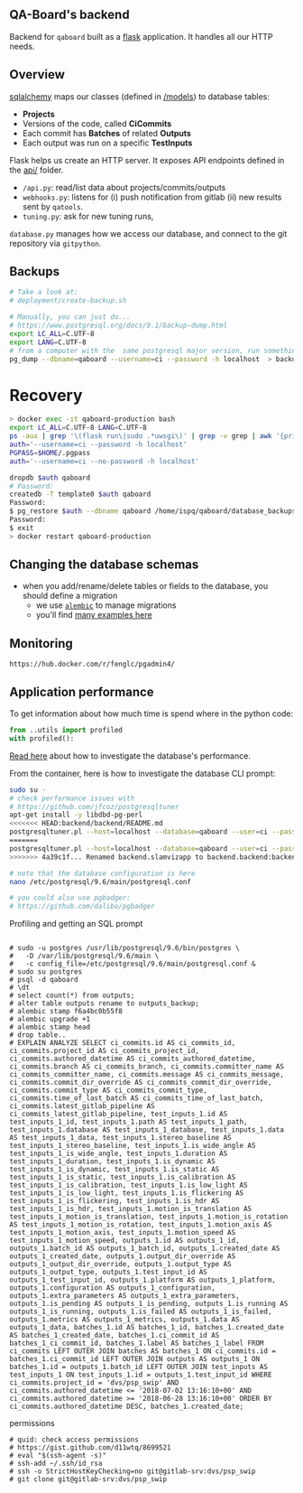 ## QA-Board's backend
Backend for `qaboard` built as a [flask](https://flask.pocoo.org) application. It handles all our HTTP needs.

## Overview
[sqlalchemy](http://docs.sqlalchemy.org/en/latest/orm/tutorial.html) maps our classes (defined in [/models](models/)) to database tables:
  * **Projects**
  * Versions of the code, called **CiCommits**
  * Each commit has **Batches** of related **Outputs**
  * Each output was run on a specific **TestInputs**

Flask helps us create an HTTP server. It exposes API endpoints defined in the [api/](api/) folder.
- `/api.py`: read/list data about projects/commits/outputs
- `webhooks.py`: listens for (i) push notification from gitlab (ii) new results sent by `qatools`.
- `tuning.py`: ask for new tuning runs, 

`database.py` manages how we access our database, and connect to the git repository via `gitpython`.

## Backups
```bash
# Take a look at:
# deployment/create-backup.sh

# Manually, you can just do...
# https://www.postgresql.org/docs/9.1/backup-dump.html
export LC_ALL=C.UTF-8
export LANG=C.UTF-8
# from a computer with the  same postgresql major version, run something like...
pg_dump --dbname=qaboard --username=ci --password -h localhost  > backup.07-01-2019.sql

```

# Recovery
```bash
> docker exec -it qaboard-production bash
export LC_ALL=C.UTF-8 LANG=C.UTF-8
ps -aux | grep '\(flask run\|sudo .*uwsgi\)' | grep -v grep | awk '{print $2}' | xargs -I{} sudo kill {}
auth='--username=ci --password -h localhost'
PGPASS=$HOME/.pgpass
auth='--username=ci --no-password -h localhost'

dropdb $auth qaboard
# Password:
createdb -T template0 $auth qaboard
Password:
$ pg_restore $auth --dbname qaboard /home/ispq/qaboard/database_backups/2019-03-21.dump
Password:
$ exit
> docker restart qaboard-production
```


## Changing the database schemas
- when you add/rename/delete tables or fields to the database, you should define a migration
  * we use [`alembic`](http://alembic.zzzcomputing.com/en/latest/tutorial.html) to manage migrations
  * you'll find [many examples here](alembic/versions)


## Monitoring
```
https://hub.docker.com/r/fenglc/pgadmin4/
```

## Application performance
To get information about how much time is spend where in the python code:
```python
from ..utils import profiled
with profiled():
```

[Read here](https://wiki.postgresql.org/wiki/Tuning_Your_PostgreSQL_Server) about how to investigate the database's performance.

From the container, here is how to investigate the database CLI prompt:
```bash
sudo su -
# check performance issues with
# https://github.com/jfcoz/postgresqltuner
apt-get install -y libdbd-pg-perl
<<<<<<< HEAD:backend/backend/README.md
postgresqltuner.pl --host=localhost --database=qaboard --user=ci --password=password
=======
postgresqltuner.pl --host=localhost --database=qaboard --user=ci --password=dvsdvs
>>>>>>> 4a39c1f... Renamed backend.slamvizapp to backend.backend:backend/backend/README.md

# note that the database configuration is here
nano /etc/postgresql/9.6/main/postgresql.conf

# you could also use pgbadger:
# https://github.com/dalibo/pgbadger
```

Profiling and getting an SQL prompt
```

# sudo -u postgres /usr/lib/postgresql/9.6/bin/postgres \
#   -D /var/lib/postgresql/9.6/main \
#   -c config_file=/etc/postgresql/9.6/main/postgresql.conf &
# sudo su postgres
# psql -d qaboard
# \dt
# select count(*) from outputs;
# alter table outputs rename to outputs_backup;
# alembic stamp f6a4bc0b55f8
# alembic upgrade +1
# alembic stamp head
# drop table..
# EXPLAIN ANALYZE SELECT ci_commits.id AS ci_commits_id, ci_commits.project_id AS ci_commits_project_id, ci_commits.authored_datetime AS ci_commits_authored_datetime, ci_commits.branch AS ci_commits_branch, ci_commits.committer_name AS ci_commits_committer_name, ci_commits.message AS ci_commits_message, ci_commits.commit_dir_override AS ci_commits_commit_dir_override, ci_commits.commit_type AS ci_commits_commit_type, ci_commits.time_of_last_batch AS ci_commits_time_of_last_batch, ci_commits.latest_gitlab_pipeline AS ci_commits_latest_gitlab_pipeline, test_inputs_1.id AS test_inputs_1_id, test_inputs_1.path AS test_inputs_1_path, test_inputs_1.database AS test_inputs_1_database, test_inputs_1.data AS test_inputs_1_data, test_inputs_1.stereo_baseline AS test_inputs_1_stereo_baseline, test_inputs_1.is_wide_angle AS test_inputs_1_is_wide_angle, test_inputs_1.duration AS test_inputs_1_duration, test_inputs_1.is_dynamic AS test_inputs_1_is_dynamic, test_inputs_1.is_static AS test_inputs_1_is_static, test_inputs_1.is_calibration AS test_inputs_1_is_calibration, test_inputs_1.is_low_light AS test_inputs_1_is_low_light, test_inputs_1.is_flickering AS test_inputs_1_is_flickering, test_inputs_1.is_hdr AS test_inputs_1_is_hdr, test_inputs_1.motion_is_translation AS test_inputs_1_motion_is_translation, test_inputs_1.motion_is_rotation AS test_inputs_1_motion_is_rotation, test_inputs_1.motion_axis AS test_inputs_1_motion_axis, test_inputs_1.motion_speed AS test_inputs_1_motion_speed, outputs_1.id AS outputs_1_id, outputs_1.batch_id AS outputs_1_batch_id, outputs_1.created_date AS outputs_1_created_date, outputs_1.output_dir_override AS outputs_1_output_dir_override, outputs_1.output_type AS outputs_1_output_type, outputs_1.test_input_id AS outputs_1_test_input_id, outputs_1.platform AS outputs_1_platform, outputs_1.configuration AS outputs_1_configuration, outputs_1.extra_parameters AS outputs_1_extra_parameters, outputs_1.is_pending AS outputs_1_is_pending, outputs_1.is_running AS outputs_1_is_running, outputs_1.is_failed AS outputs_1_is_failed, outputs_1.metrics AS outputs_1_metrics, outputs_1.data AS outputs_1_data, batches_1.id AS batches_1_id, batches_1.created_date AS batches_1_created_date, batches_1.ci_commit_id AS batches_1_ci_commit_id, batches_1.label AS batches_1_label FROM ci_commits LEFT OUTER JOIN batches AS batches_1 ON ci_commits.id = batches_1.ci_commit_id LEFT OUTER JOIN outputs AS outputs_1 ON batches_1.id = outputs_1.batch_id LEFT OUTER JOIN test_inputs AS test_inputs_1 ON test_inputs_1.id = outputs_1.test_input_id WHERE ci_commits.project_id = 'dvs/psp_swip' AND ci_commits.authored_datetime <= '2018-07-02 13:16:10+00' AND ci_commits.authored_datetime >= '2018-06-28 13:16:10+00' ORDER BY ci_commits.authored_datetime DESC, batches_1.created_date;
```

permissions
```
# quid: check access permissions
# https://gist.github.com/d11wtq/8699521
# eval "$(ssh-agent -s)"
# ssh-add ~/.ssh/id_rsa
# ssh -o StrictHostKeyChecking=no git@gitlab-srv:dvs/psp_swip
# git clone git@gitlab-srv:dvs/psp_swip

```
